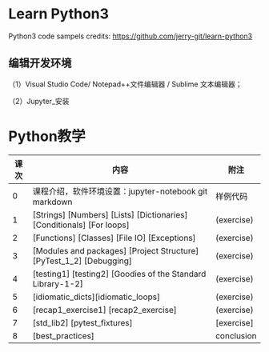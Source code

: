 # Learn Python3 

Python3 code sampels credits: https://github.com/jerry-git/learn-python3 

## 编辑开发环境

 （1）Visual Studio Code/ Notepad++文件编辑器 / Sublime 文本编辑器；

 （2）Jupyter_安装

# Python教学 

|  课次    |  内容    |  附注    | 
| ---- |  ---- | ---- | 
|  0 |  课程介绍，软件环境设置：jupyter-notebook git markdown    |  样例代码
|  1 |   [Strings] [Numbers] [Lists] [Dictionaries] [Conditionals] [For loops]  |  (exercise)  
|  2  |  [Functions] [Classes] [File IO] [Exceptions]   |  (exercise) 
| 3    |  [Modules and packages] [Project Structure][PyTest_1_2] [Debugging]  |  (exercise)
| 4    |  [testing1] [testing2] [Goodies of the Standard Library-1-2] |  (exercise) 
| 5    |  [idiomatic_dicts][idiomatic_loops]   |   (exercise) 
| 6    |  [recap1_exercise1] [recap2_exercise]   |   (exercise) 
| 7    |  [std_lib2] [pytest_fixtures]  |   [exercise] 
| 8    |  [best_practices]  |  conclusion